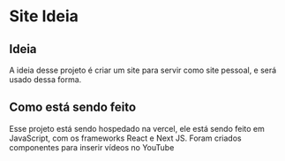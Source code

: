 # Site Ideia
## Ideia
A ideia desse projeto é criar um site para servir como site pessoal,
e será usado dessa forma. 
## Como está sendo feito
Esse projeto está sendo hospedado na vercel, ele está sendo feito em JavaScript, com os frameworks React e Next JS.
Foram criados componentes para inserir vídeos no YouTube